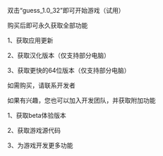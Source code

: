 双击“guess_1.0_32”即可开始游戏（试用）

购买后即可永久获取全部功能

1、获取应用更新

2、获取汉化版本（仅支持部分电脑）

3、获取更快的64位版本（仅支持部分电脑）

如需购买，请联系开发者

如果有兴趣，您也可以加入开发团队，并获取附加功能

1、获取beta体验版本

2、获取游戏源代码

3、为游戏开发更多功能
